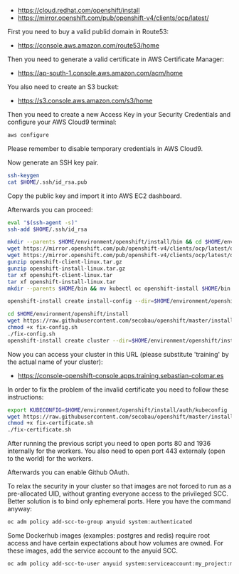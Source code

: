 * https://cloud.redhat.com/openshift/install
* https://mirror.openshift.com/pub/openshift-v4/clients/ocp/latest/

First you need to buy a valid publid domain in Route53:
* https://console.aws.amazon.com/route53/home

Then you need to generate a valid certificate in AWS Certificate Manager:
* https://ap-south-1.console.aws.amazon.com/acm/home

You also need to create an S3 bucket:
* https://s3.console.aws.amazon.com/s3/home

Then you need to create a new Access Key in your Security Credentials and configure your AWS Cloud9 terminal:
```bash
aws configure
```
Please remember to disable temporary credentials in AWS Cloud9.

Now generate an SSH key pair.
```bash
ssh-keygen
cat $HOME/.ssh/id_rsa.pub
```

Copy the public key and import it into AWS EC2 dashboard.

Afterwards you can proceed:
```bash
eval "$(ssh-agent -s)"
ssh-add $HOME/.ssh/id_rsa

mkdir --parents $HOME/environment/openshift/install/bin && cd $HOME/environment/openshift/install/bin
wget https://mirror.openshift.com/pub/openshift-v4/clients/ocp/latest/openshift-client-linux.tar.gz
wget https://mirror.openshift.com/pub/openshift-v4/clients/ocp/latest/openshift-install-linux.tar.gz
gunzip openshift-client-linux.tar.gz
gunzip openshift-install-linux.tar.gz
tar xf openshift-client-linux.tar
tar xf openshift-install-linux.tar
mkdir --parents $HOME/bin && mv kubectl oc openshift-install $HOME/bin

openshift-install create install-config --dir=$HOME/environment/openshift/install
```
```bash
cd $HOME/environment/openshift/install
wget https://raw.githubusercontent.com/secobau/openshift/master/install/fix-config.sh
chmod +x fix-config.sh
./fix-config.sh
openshift-install create cluster --dir=$HOME/environment/openshift/install --log-level=debug

```

Now you can access your cluster in this URL (please substitute 'training' by the actual name of your cluster):
* https://console-openshift-console.apps.training.sebastian-colomar.es

In order to fix the problem of the invalid certificate you need to follow these instructions:

```bash
export KUBECONFIG=$HOME/environment/openshift/install/auth/kubeconfig
wget https://raw.githubusercontent.com/secobau/openshift/master/install/fix-certificate.sh
chmod +x fix-certificate.sh
./fix-certificate.sh
```

After running the previous script you need to open ports 80 and 1936 internally for the workers.
You also need to open port 443 externaly (open to the world) for the workers.

Afterwards you can enable Github OAuth.

To relax the security in your cluster so that images are not forced to run as a pre-allocated UID, without granting everyone access to the privileged SCC. Better solution is to bind only ephemeral ports. Here you have the command anyway:
```bash
oc adm policy add-scc-to-group anyuid system:authenticated
```

Some Dockerhub images (examples: postgres and redis) require root access and have certain expectations about how volumes are owned. For these images, add the service account to the anyuid SCC.
```bash
oc adm policy add-scc-to-user anyuid system:serviceaccount:my_project:my_svc_account
```
